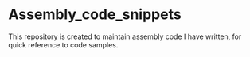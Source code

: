 # Assembly_code_snippets
This repository is created to maintain assembly code I have written, for quick reference to code samples.
